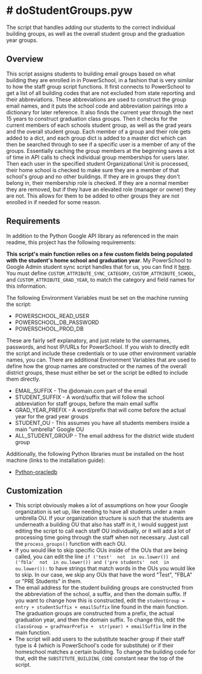 # # doStudentGroups.pyw

The script that handles adding our students to the correct individual building groups, as well as the overall student group and the graduation year groups.

## Overview

This script assigns students to building email groups based on what building they are enrolled in in PowerSchool, in a fashion that is very similar to how the staff group script functions.
It first connects to PowerSchool to get a list of all building codes that are not excluded from state reporting and their abbreviations. These abbreviations are used to construct the group email names, and it puts the school code and abbreviation pairings into a dictionary for later reference. It also finds the current year through the next 15 years to construct graduation class groups. Then it checks for the current members of each schools student group, as well as the grad years and the overall student group. Each member of a group and their role gets added to a dict, and each group dict is added to a master dict which can then be searched through to see if a specific user is a member of any of the groups. Essentially caching the group members at the beginning saves a lot of time in API calls to check individual group memberships for users later.
Then each user in the specified student Organizational Unit is processed, their home school is checked to make sure they are a member of that school's group and no other buildings. If they are in groups they don't belong in, their membership role is checked. If they are a normal member they are removed, but if they have an elevated role (manager or owner) they are not. This allows for them to be added to other groups they are not enrolled in if needed for some reason.

## Requirements

In addition to the Python Google API library as referenced in the main readme, this project has the following requirements:

**This script's main function relies on a few custom fields being populated with the student's home school and graduation year**. My PowerSchool to Google Admin student sync script handles that for us, you can find it [here](https://github.com/Philip-Greyson/D118-PS-Student-Sync). You must define `CUSTOM_ATTRIBUTE_SYNC_CATEGORY`, `CUSTOM_ATTRIBUTE_SCHOOL`, and `CUSTOM_ATTRIBUTE_GRAD_YEAR`,  to match the category and field names for this information.

The following Environment Variables must be set on the machine running the script:

- POWERSCHOOL_READ_USER
- POWERSCHOOL_DB_PASSWORD
- POWERSCHOOL_PROD_DB

These are fairly self explanatory, and just relate to the usernames, passwords, and host IP/URLs for PowerSchool. If you wish to directly edit the script and include these credentials or to use other environment variable names, you can.
There are additional Environment Variables that are used to define how the group names are constructed or the names of the overall district groups, these must either be set or the script be edited to include them directly.

- EMAIL_SUFFIX - The @domain.com part of the email
- STUDENT_SUFFIX - A word/suffix that will follow the school abbreviation for staff groups, before the main email suffix
- GRAD_YEAR_PREFIX - A word/prefix that will come before the actual year for the grad year groups
- STUDENT_OU - This assumes you have all students members inside a main "umbrella" Google OU
- ALL_STUDENT_GROUP - The email address for the district wide student group

Additionally, the following Python libraries must be installed on the host machine (links to the installation guide):

- [Python-oracledb](https://python-oracledb.readthedocs.io/en/latest/user_guide/installation.html)

## Customization

- This script obviously makes a lot of assumptions on how your Google organization is set up, like needing to have all students under a main umbrella OU. If your organization structure is such that the students are underneath a building OU that also has staff in it, I would suggest just editing the script to call each staff OU individually, or it will add a lot of processing time going through the staff when not necessary. Just call the `process_groups()` function with each OU.
- If you would like to skip specific OUs inside of the OUs that are being called, you can edit the line `if ('test'  not  in ou.lower()) and ('fbla'  not  in ou.lower()) and ('pre students'  not  in ou.lower()):` to have strings that match words in the OUs you would like to skip. In our case, we skip any OUs that have the word "Test", "FBLA" or "PRE Students" in them.
- The email address for the student building groups are constructed from the abbreviation of the school, a suffix, and then the domain suffix. If you want to change how this is constructed, edit the `studentGroup = entry + studentSuffix + emailSuffix`  line found in the main function. The graduation groups are constructed from a prefix, the actual graduation year, and then the domain suffix. To change this, edit the `classGroup = gradYearPrefix +  str(year) + emailSuffix` line in the main function.
- The script will add users to the substitute teacher group if their staff type is 4 (which is PowerSchool's code for substitute) or if their homeschool matches a certain building. To change the building code for that, edit the `SUBSTITUTE_BUILDING_CODE` constant near the top of the script.
